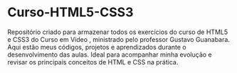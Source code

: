 # Curso-HTML5-CSS3
Repositório criado para armazenar todos os exercícios do curso de HTML5 e CSS3 do Curso em Vídeo , ministrado pelo professor Gustavo Guanabara. Aqui estão meus códigos, projetos e aprendizados durante o desenvolvimento das aulas. Ideal para acompanhar minha evolução e revisar os principais conceitos de HTML e CSS na prática.
